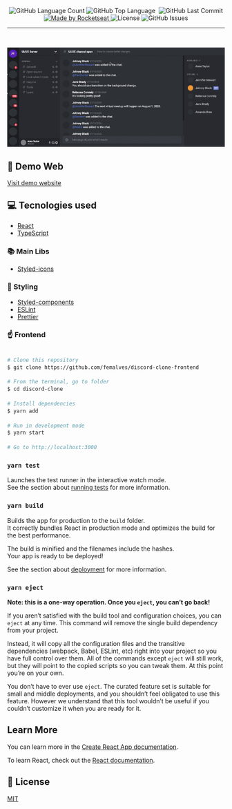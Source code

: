 <p align="center">

  <img alt="GitHub Language Count" src="https://img.shields.io/github/languages/count/femalves/discord-clone-frontend?style=flat-square" />
  <img alt="GitHub Top Language" src="https://img.shields.io/github/languages/top/femalves/discord-clone-frontend?style=flat-square" />
  <img alt="" src="https://img.shields.io/github/repo-size/femalves/discord-clone-frontend?style=flat-square" />

  <img alt="GitHub Last Commit" src="https://img.shields.io/github/last-commit/femalves/discord-clone-frontend?style=flat-square" />

  <a href="https://rocketseat.com.br">
    <img alt="Made by Rocketseat" src="https://img.shields.io/badge/made%20by-Rocketseat-blueviolet?style=flat-square">
  </a>
  <img alt="License" src="https://img.shields.io/badge/license-MIT-blueviolet?style=flat-square">
  <img alt="GitHub Issues" src="https://img.shields.io/github/issues/femalves/discord-clone-frontend?style=flat-square" />
</p>

___
<br>

![discord-clone](https://github.com/femalves/discord-clone-frontend/blob/master/src/assets/discord-clone.gif)

## :japanese_ogre: Demo Web

[Visit demo website](https://5f2c387b002a820008cc71a2--zealous-heisenberg-ab22ab.netlify.app/)

## :computer: Tecnologies used

- [React](https://pt-br.reactjs.org/)
- [TypeScript](https://www.typescriptlang.org/)

### :books: Main Libs

- [Styled-icons](https://styled-icons.js.org/)

### :nail_care: Styling

- [Styled-components](https://styled-components.com/)
- [ESLint](https://eslint.org/)
- [Prettier](https://prettier.io/)


### :point_up: Frontend

```bash

# Clone this repository
$ git clone https://github.com/femalves/discord-clone-frontend

# From the terminal, go to folder
$ cd discord-clone

# Install dependencies
$ yarn add

# Run in development mode
$ yarn start

# Go to http://localhost:3000

```

### `yarn test`

Launches the test runner in the interactive watch mode.<br />
See the section about [running tests](https://facebook.github.io/create-react-app/docs/running-tests) for more information.

### `yarn build`

Builds the app for production to the `build` folder.<br />
It correctly bundles React in production mode and optimizes the build for the best performance.

The build is minified and the filenames include the hashes.<br />
Your app is ready to be deployed!

See the section about [deployment](https://facebook.github.io/create-react-app/docs/deployment) for more information.

### `yarn eject`

**Note: this is a one-way operation. Once you `eject`, you can’t go back!**

If you aren’t satisfied with the build tool and configuration choices, you can `eject` at any time. This command will remove the single build dependency from your project.

Instead, it will copy all the configuration files and the transitive dependencies (webpack, Babel, ESLint, etc) right into your project so you have full control over them. All of the commands except `eject` will still work, but they will point to the copied scripts so you can tweak them. At this point you’re on your own.

You don’t have to ever use `eject`. The curated feature set is suitable for small and middle deployments, and you shouldn’t feel obligated to use this feature. However we understand that this tool wouldn’t be useful if you couldn’t customize it when you are ready for it.

## Learn More

You can learn more in the [Create React App documentation](https://facebook.github.io/create-react-app/docs/getting-started).

To learn React, check out the [React documentation](https://reactjs.org/).

## :memo: License

[MIT](LICENSE)


